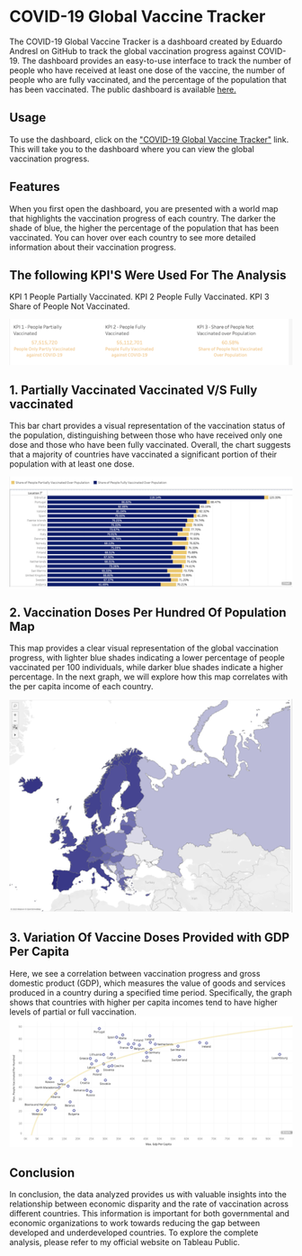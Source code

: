 # COVID-19 Global Vaccine Tracker
The COVID-19 Global Vaccine Tracker is a dashboard created by Eduardo Andresl on GitHub to track the global vaccination progress against COVID-19. The dashboard provides an easy-to-use interface to track the number of people who have received at least one dose of the vaccine, the number of people who are fully vaccinated, and the percentage of the population that has been vaccinated. The public dashboard is available [here.](https://public.tableau.com/app/profile/karishma.damania/viz/Covid-19GlobalVaccineTracker_16768418385100/COVID-19GlobalVaccineTrackerFinal?publish=yes)

## Usage
To use the dashboard, click on the ["COVID-19 Global Vaccine Tracker"](https://public.tableau.com/app/profile/karishma.damania/viz/Covid-19GlobalVaccineTracker_16768418385100/COVID-19GlobalVaccineTrackerFinal?publish=yes) link. This will take you to the dashboard where you can view the global vaccination progress.

## Features
When you first open the dashboard, you are presented with a world map that highlights the vaccination progress of each country. The darker the shade of blue, the higher the percentage of the population that has been vaccinated. You can hover over each country to see more detailed information about their vaccination progress.

## The following KPI'S Were Used For The Analysis
KPI 1 People Partially Vaccinated.
KPI 2 People Fully Vaccinated.
KPI 3 Share of People Not Vaccinated.

![Alt text](img/KPIs-Analysed.png)

## 1. Partially Vaccinated Vaccinated V/S Fully vaccinated 

This bar chart provides a visual representation of the vaccination status of the population, distinguishing between those who have received only one dose and those who have been fully vaccinated. Overall, the chart suggests that a majority of countries have vaccinated a significant portion of their population with at least one dose.

![Alt text](img/Partially-vs-Fully-Vaccinated.png)

## 2. Vaccination Doses Per Hundred Of Population Map

This map provides a clear visual representation of the global vaccination progress, with lighter blue shades indicating a lower percentage of people vaccinated per 100 individuals, while darker blue shades indicate a higher percentage. In the next graph, we will explore how this map correlates with the per capita income of each country.

![Alt text](img/Vaccination-Doses-Per-Hundred-Map.png)


## 3. Variation Of Vaccine Doses Provided with GDP Per Capita 

Here, we see a correlation between vaccination progress and gross domestic product (GDP), which measures the value of goods and services produced in a country during a specified time period. Specifically, the graph shows that countries with higher per capita incomes tend to have higher levels of partial or full vaccination.
![Alt text](img/Variation-Over-GDP-Per-Capita.png)

## Conclusion

In conclusion, the data analyzed provides us with valuable insights into the relationship between economic disparity and the rate of vaccination across different countries. This information is important for both governmental and economic organizations to work towards reducing the gap between developed and underdeveloped countries. To explore the complete analysis, please refer to my official website on Tableau Public.
